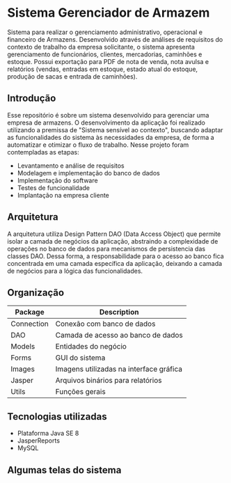 # Sistema Gerenciador de Armazem

Sistema para realizar o gerenciamento administrativo, operacional e financeiro de Armazens. Desenvolvido através de análises de requisitos do contexto de trabalho da empresa solicitante, o sistema apresenta gerenciamento de funcionários, clientes, mercadorias, caminhões e estoque. Possui exportação para PDF de nota de venda, nota avulsa e relatórios (vendas, entradas em estoque, estado atual do estoque, produção de sacas e entrada de caminhões).

## Introdução

Esse repositório é sobre um sistema desenvolvido para gerenciar uma empresa de armazens. O desenvolvimento da aplicação foi realizado utilizando a premissa de "Sistema sensível ao contexto", buscando adaptar as funcionalidades do sistema às necessidades da empresa, de forma a automatizar e otimizar o fluxo de trabalho. Nesse projeto foram contempladas as etapas:

- Levantamento e análise de requisitos
- Modelagem e implementação do banco de dados
- Implementação do software
- Testes de funcionalidade
- Implantação na empresa cliente

## Arquitetura

A arquitetura utiliza Design Pattern DAO (Data Access Object) que permite isolar a camada de negócios da aplicação, abstraindo a complexidade de operações no banco de dados para mecanismos de persistencia das classes DAO. Dessa forma, a responsabilidade para o acesso ao banco fica concentrada em uma camada específica da aplicação, deixando a camada de negócios para a lógica das funcionalidades.

## Organização

| Package | Description |
| --- | --- |
| Connection | Conexão com banco de dados |
| DAO | Camada de acesso ao banco de dados |
| Models | Entidades do negócio |
| Forms | GUI do sistema |
| Images | Imagens utilizadas na interface gráfica |
| Jasper | Arquivos binários para relatórios |
| Utils | Funções gerais |

## Tecnologias utilizadas

* Plataforma Java SE 8
* JasperReports
* MySQL

## Algumas telas do sistema

